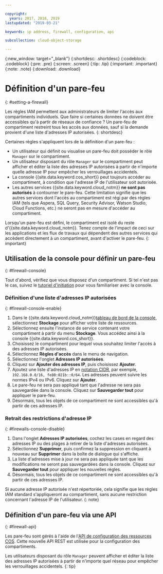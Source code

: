 ```yaml
---

copyright:
  years: 2017, 2018, 2019
lastupdated: "2019-03-21"

keywords: ip address, firewall, configuration, api

subcollection: cloud-object-storage

---
```

{:new_window: target="_blank"}
{:shortdesc: .shortdesc}
{:codeblock: .codeblock}
{:pre: .pre}
{:screen: .screen}
{:tip: .tip}
{:important: .important}
{:note: .note}
{:download: .download} 

# Définition d'un pare-feu
{: #setting-a-firewall}

Les règles IAM permettent aux administrateurs de limiter l'accès aux compartiments individuels. Que faire si certaines données ne doivent être accessibles qu'à partir de réseaux de confiance ? Un pare-feu de compartiment restreint tous les accès aux données, sauf si la demande provient d'une liste d'adresses IP autorisées.
{: shortdesc}

Certaines règles s'appliquent lors de la définition d'un pare-feu :

* Un utilisateur qui définit ou visualise un pare-feu doit posséder le rôle `Manager` sur le compartiment.  
* Un utilisateur disposant du rôle `Manager` sur le compartiment peut afficher et éditer la liste des adresses IP autorisées à partir de n'importe quelle adresse IP pour empêcher les verrouillages accidentels. 
* La console {{site.data.keyword.cos_short}} peut toujours accéder au compartiment, à condition que l'adresse IP de l'utilisateur soit autorisée. 
* Les autres services {{site.data.keyword.cloud_notm}} **ne sont pas autorisés** à contourner le pare-feu. Cette limitation signifie que les autres services dont l'accès au compartiment est régi par des règles IAM (tels que Aspera, SQL Query, Security Advisor, Watson Studio, Cloud Functions, etc.) ne seront pas en mesure d'accéder au compartiment. 

Lorsqu'un pare-feu est défini, le compartiment est isolé du reste d'{{site.data.keyword.cloud_notm}}. Tenez compte de l'impact de ceci sur les applications et les flux de travaux qui dépendent des autres services qui accèdent directement à un compartiment, avant d'activer le pare-feu.
{: important}

## Utilisation de la console pour définir un pare-feu
{: #firewall-console}

Tout d'abord, vérifiez que vous disposez d'un compartiment. Si tel n'est pas le cas, suivez le [tutoriel d'initiation](/docs/services/cloud-object-storage?topic=cloud-object-storage-getting-started) pour vous familiariser avec la console.

### Définition d'une liste d'adresses IP autorisées
{: #firewall-console-enable}

1. Dans le {{site.data.keyword.cloud_notm}}[tableau de bord de la console](https://cloud.ibm.com/), sélectionnez **Stockage** pour afficher votre liste de ressources. 
2. Sélectionnez ensuite l'instance de service contenant votre compartiment à partir du menu **Stockage**. Vous accédez ainsi à la console {{site.data.keyword.cos_short}}. 
3. Choisissez le compartiment pour lequel vous souhaitez limiter l'accès à des adresses IP autorisées.  
4. Sélectionnez **Règles d'accès** dans le menu de navigation. 
5. Sélectionnez l'onglet **Adresses IP autorisées**. 
6. Cliquez sur **Ajouter des adresses IP**, puis choisissez **Ajouter**.
7. Ajoutez une liste d'adresses IP en [notation CIDR](https://en.wikipedia.org/wiki/Classless_Inter-Domain_Routing), par exemple, `192.168.0.0/16, fe80:021b::0/64`. Les adresses peuvent suivre les normes IPv4 ou IPv6. Cliquez sur **Ajouter**. 
8. Le pare-feu ne sera pas appliqué tant que l'adresse ne sera pas sauvegardée dans la console. Cliquez sur **Sauvegarder tout** pour appliquer le pare-feu. 
9. Désormais, tous les objets de ce compartiment ne sont accessibles qu'à partir de ces adresses IP. 

### Retrait des restrictions d'adresse IP
{: #firewalls-console-disable}

1. Dans l'onglet **Adresses IP autorisées**, cochez les cases en regard des adresses IP ou des plages à retirer de la liste d'adresses autorisées. 
2. Sélectionnez **Supprimer**, puis confirmez la suppression en cliquant à nouveau sur **Supprimer** dans la boîte de dialogue qui s'affiche. 
3. La liste d'adresses mise à jour ne sera pas appliquée tant que les modifications ne seront pas sauvegardées dans la console. Cliquez sur **Sauvegarder tout** pour appliquer les nouvelles règles. 
4. Désormais, tous les objets de ce compartiment ne sont accessibles qu'à partir de ces adresses IP. 

Si aucune adresse IP autorisée n'est répertoriée, cela signifie que les règles IAM standard s'appliqueront au compartiment, sans aucune restriction concernant l'adresse IP de l'utilisateur.
{: note}


## Définition d'un pare-feu via une API
{: #firewall-api}

Les pare-feu sont gérés à l'aide de l'[API de configuration des ressources COS](https://cloud.ibm.com/apidocs/cos/cos-configuration). Cette nouvelle API REST est utilisée pour la configuration des compartiments.  

Les utilisateurs disposant du rôle `Manager` peuvent afficher et éditer la liste des adresses IP autorisées à partir de n'importe quel réseau pour empêcher les verrouillages accidentels.
{: tip}
